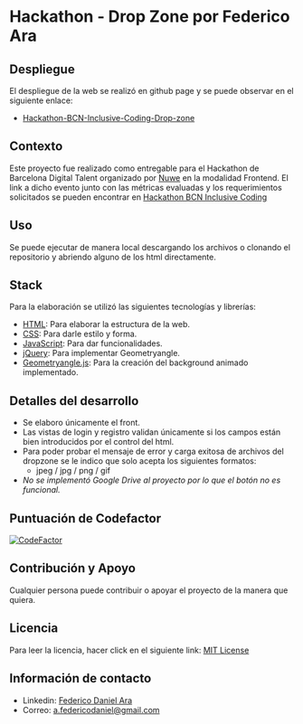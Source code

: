 # Hackathon - Drop Zone por Federico Ara

## Despliegue

El despliegue de la web se realizó en github page y se puede observar en el siguiente enlace:
- [Hackathon-BCN-Inclusive-Coding-Drop-zone](https://lartweib.github.io/Hackathon-BCN-Inclusive-Coding-Drop-zone/)

## Contexto

Este proyecto fue realizado como entregable para el Hackathon de Barcelona Digital Talent organizado por [Nuwe](https://nuwe.io) en la modalidad Frontend. El link a dicho evento junto con las métricas evaluadas y los requerimientos solicitados se pueden encontrar en [Hackathon BCN Inclusive Coding](https://nuwe.io/challenge/hackathon-bcn-inclusive-coding-frontend)

## Uso

Se puede ejecutar de manera local descargando los archivos o clonando el repositorio y abriendo alguno de los html directamente.

## Stack

Para la elaboración se utilizó las siguientes tecnologías y librerías:

- [HTML](https://developer.mozilla.org/es/docs/Web/HTML): Para elaborar la estructura de la web.
- [CSS](https://developer.mozilla.org/es/docs/Web/CSS): Para darle estilo y forma.
- [JavaScript](https://developer.mozilla.org/es/docs/Web/JavaScript): Para dar funcionalidades.
- [jQuery](https://jquery.com/): Para implementar Geometryangle.
- [Geometryangle.js](https://github.com/TritonCode/Geometryangle): Para la creación del background animado implementado.

## Detalles del desarrollo

- Se elaboro únicamente el front.
- Las vistas de login y registro validan únicamente si los campos están bien introducidos por el control del html.
- Para poder probar el mensaje de error y carga exitosa de archivos del dropzone se le indico que solo acepta los siguientes formatos:
  - jpeg / jpg / png / gif
- _No se implementó Google Drive al proyecto por lo que el botón no es funcional._

## Puntuación de Codefactor

[![CodeFactor](https://www.codefactor.io/repository/github/lartweib/hackathon-bcn-inclusive-coding-drop-zone/badge/master)](https://www.codefactor.io/repository/github/lartweib/hackathon-bcn-inclusive-coding-drop-zone/overview/master)

## Contribución y Apoyo

Cualquier persona puede contribuir o apoyar el proyecto de la manera que quiera.

## Licencia

Para leer la licencia, hacer click en el siguiente link:
[MIT License]()

## Información de contacto

- Linkedin: [Federico Daniel Ara](https://www.linkedin.com/in/federico-daniel-ara)
- Correo: <a.federicodaniel@gmail.com>
